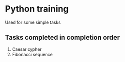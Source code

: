 # Python training

Used for some simple tasks

## Tasks completed in completion order

1. Caesar cypher
2. Fibonacci sequence